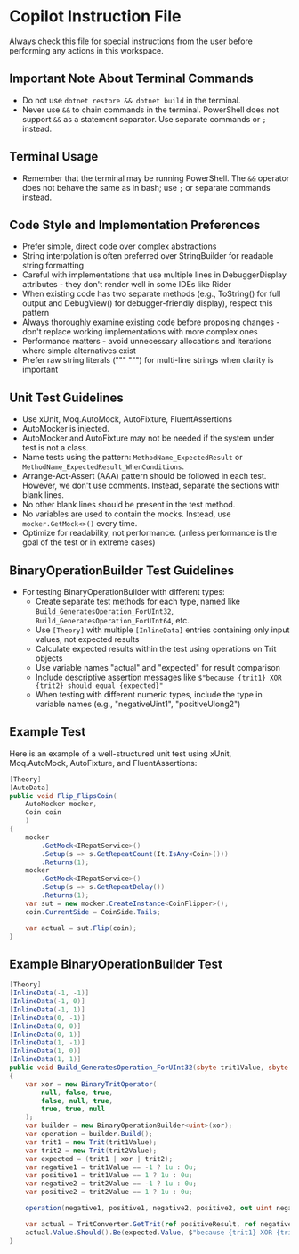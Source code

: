 # Copilot Instruction File

Always check this file for special instructions from the user before performing any actions in this workspace.

## Important Note About Terminal Commands
- Do not use `dotnet restore && dotnet build`  in the terminal.
- Never use `&&` to chain commands in the terminal. PowerShell does not support `&&` as a statement separator. Use separate commands or `;` instead.

## Terminal Usage
- Remember that the terminal may be running PowerShell. The `&&` operator does not behave the same as in bash; use `;` or separate commands instead.

## Code Style and Implementation Preferences
- Prefer simple, direct code over complex abstractions
- String interpolation is often preferred over StringBuilder for readable string formatting
- Careful with implementations that use multiple lines in DebuggerDisplay attributes - they don't render well in some IDEs like Rider
- When existing code has two separate methods (e.g., ToString() for full output and DebugView() for debugger-friendly display), respect this pattern
- Always thoroughly examine existing code before proposing changes - don't replace working implementations with more complex ones
- Performance matters - avoid unnecessary allocations and iterations where simple alternatives exist
- Prefer raw string literals (""" """) for multi-line strings when clarity is important

## Unit Test Guidelines
- Use xUnit, Moq.AutoMock, AutoFixture, FluentAssertions
- AutoMocker is injected.
- AutoMocker and AutoFixture may not be needed if the system under test is not a class. 
- Name tests using the pattern: `MethodName_ExpectedResult` or `MethodName_ExpectedResult_WhenConditions`.
- Arrange-Act-Assert (AAA) pattern should be followed in each test. However, we don't use comments. Instead, separate the sections with blank lines.
- No other blank lines should be present in the test method.
- No variables are used to contain the mocks. Instead, use `mocker.GetMock<>()` every time.
- Optimize for readability, not performance. (unless performance is the goal of the test or in extreme cases)

## BinaryOperationBuilder Test Guidelines
- For testing BinaryOperationBuilder with different types:
  - Create separate test methods for each type, named like `Build_GeneratesOperation_ForUInt32`, `Build_GeneratesOperation_ForUInt64`, etc.
  - Use `[Theory]` with multiple `[InlineData]` entries containing only input values, not expected results
  - Calculate expected results within the test using operations on Trit objects
  - Use variable names "actual" and "expected" for result comparison
  - Include descriptive assertion messages like `$"because {trit1} XOR {trit2} should equal {expected}"`
  - When testing with different numeric types, include the type in variable names (e.g., "negativeUint1", "positiveUlong2")

## Example Test

Here is an example of a well-structured unit test using xUnit, Moq.AutoMock, AutoFixture, and FluentAssertions:

```csharp
[Theory]
[AutoData]
public void Flip_FlipsCoin(
    AutoMocker mocker,
    Coin coin
    )
{
    mocker
        .GetMock<IRepatService>()
        .Setup(s => s.GetRepeatCount(It.IsAny<Coin>()))
        .Returns(1);
    mocker
        .GetMock<IRepatService>()
        .Setup(s => s.GetRepeatDelay())
        .Returns(1);
    var sut = new mocker.CreateInstance<CoinFlipper>();
    coin.CurrentSide = CoinSide.Tails;

    var actual = sut.Flip(coin);
}
```

## Example BinaryOperationBuilder Test

```csharp
[Theory]
[InlineData(-1, -1)] 
[InlineData(-1, 0)]
[InlineData(-1, 1)]
[InlineData(0, -1)] 
[InlineData(0, 0)]
[InlineData(0, 1)] 
[InlineData(1, -1)] 
[InlineData(1, 0)]
[InlineData(1, 1)] 
public void Build_GeneratesOperation_ForUInt32(sbyte trit1Value, sbyte trit2Value)
{
    var xor = new BinaryTritOperator(
        null, false, true,
        false, null, true,
        true, true, null
    );
    var builder = new BinaryOperationBuilder<uint>(xor);
    var operation = builder.Build();
    var trit1 = new Trit(trit1Value);
    var trit2 = new Trit(trit2Value);
    var expected = (trit1 | xor | trit2);
    var negative1 = trit1Value == -1 ? 1u : 0u;
    var positive1 = trit1Value == 1 ? 1u : 0u;
    var negative2 = trit2Value == -1 ? 1u : 0u;
    var positive2 = trit2Value == 1 ? 1u : 0u;

    operation(negative1, positive1, negative2, positive2, out uint negativeResult, out uint positiveResult);

    var actual = TritConverter.GetTrit(ref positiveResult, ref negativeResult, 0);
    actual.Value.Should().Be(expected.Value, $"because {trit1} XOR {trit2} should equal {expected}");
}
```
